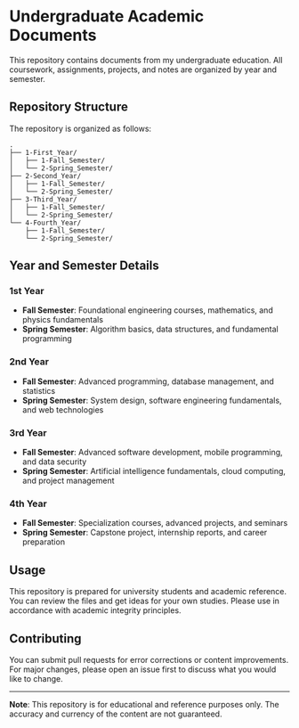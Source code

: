 # Undergraduate Academic Documents

This repository contains documents from my undergraduate education. All coursework, assignments, projects, and notes are organized by year and semester.

## Repository Structure

The repository is organized as follows:

```
.
├── 1-First_Year/
│   ├── 1-Fall_Semester/
│   └── 2-Spring_Semester/
├── 2-Second_Year/
│   ├── 1-Fall_Semester/
│   └── 2-Spring_Semester/
├── 3-Third_Year/
│   ├── 1-Fall_Semester/
│   └── 2-Spring_Semester/
└── 4-Fourth_Year/
    ├── 1-Fall_Semester/
    └── 2-Spring_Semester/
```

## Year and Semester Details

### 1st Year
- **Fall Semester**: Foundational engineering courses, mathematics, and physics fundamentals
- **Spring Semester**: Algorithm basics, data structures, and fundamental programming

### 2nd Year
- **Fall Semester**: Advanced programming, database management, and statistics
- **Spring Semester**: System design, software engineering fundamentals, and web technologies

### 3rd Year
- **Fall Semester**: Advanced software development, mobile programming, and data security
- **Spring Semester**: Artificial intelligence fundamentals, cloud computing, and project management

### 4th Year
- **Fall Semester**: Specialization courses, advanced projects, and seminars
- **Spring Semester**: Capstone project, internship reports, and career preparation

## Usage

This repository is prepared for university students and academic reference. You can review the files and get ideas for your own studies. Please use in accordance with academic integrity principles.

## Contributing

You can submit pull requests for error corrections or content improvements. For major changes, please open an issue first to discuss what you would like to change.

---

**Note**: This repository is for educational and reference purposes only. The accuracy and currency of the content are not guaranteed.
